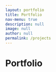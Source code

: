 ```yaml
---
layout: portfolio
title: Portfolio
nav-menu: true
description: null
image: null
author: null
permalink: /projects
---
```


<h1>Portfolio</h1>
